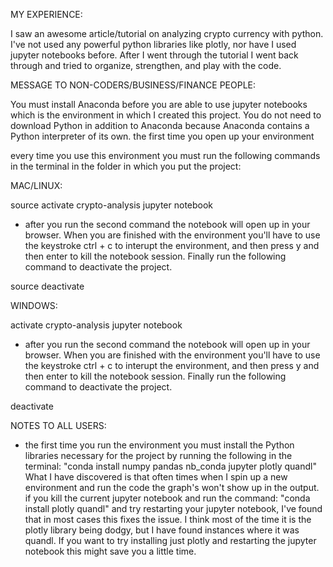 MY EXPERIENCE:

I saw an awesome article/tutorial on analyzing crypto currency with python. I've not used any powerful python libraries 
like plotly, nor have I used jupyter notebooks before. After I went through the tutorial I went back through and tried to 
organize, strengthen, and play with the code. 

MESSAGE TO NON-CODERS/BUSINESS/FINANCE PEOPLE:

You must install Anaconda before you are able to use jupyter notebooks which is the 
environment in which I created this project. You do not need to download Python in addition
to Anaconda because Anaconda contains a Python interpreter of its own. the first time you 
open up your environment 

every time you use this environment you must run the following commands in the terminal
in the folder in which you put the project:

MAC/LINUX:

source activate crypto-analysis
jupyter notebook

- after you run the second command the notebook will open up in your browser.
  When you are finished with the environment you'll have to use the keystroke ctrl + c
  to interupt the environment, and then press y and then enter to kill the notebook session.
  Finally run the following command to deactivate the project.
  
source deactivate

WINDOWS:

activate crypto-analysis
jupyter notebook

- after you run the second command the notebook will open up in your browser.
  When you are finished with the environment you'll have to use the keystroke ctrl + c
  to interupt the environment, and then press y and then enter to kill the notebook session.
  Finally run the following command to deactivate the project.
  
deactivate

NOTES TO ALL USERS:

- the first time you run the environment you must install the Python libraries necessary
  for the project by running the following in the terminal:
  "conda install numpy pandas nb_conda jupyter plotly quandl"
  What I have discovered is that often times when I spin up a new environment and run the code
  the graph's won't show up in the output. if you kill the current jupyter
  notebook and run the command:
  "conda install plotly quandl"
  and try restarting your jupyter notebook, I've found that in most cases this fixes the
  issue. I think most of the time it is the plotly library being dodgy, but I have found 
  instances where it was quandl. If you want to try installing just plotly and restarting 
  the jupyter notebook this might save you a little time. 
  
  
